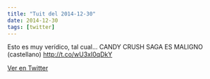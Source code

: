 ```yaml
---
title: "Tuit del 2014-12-30"
date: 2014-12-30
tags: [twitter]
---
```


Esto es muy verídico, tal cual... CANDY CRUSH SAGA ES MALIGNO (castellano) http://t.co/wU3xI0qDkY



[Ver en Twitter](https://twitter.com/i/web/status/550069889739030528)
